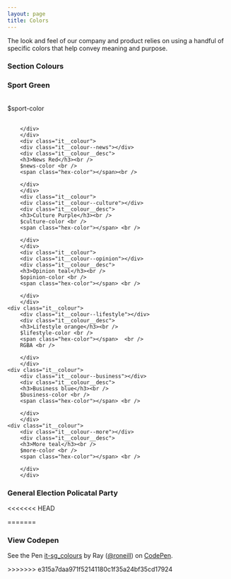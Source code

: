 ```yaml
---
layout: page
title: Colors
---
```


The look and feel of our company and product relies on using a handful of specific colors that help convey meaning and purpose.

### Section Colours
<div class="it__style-container">
		<div class="it__colour">
		<div class="it__colour--sport"></div>	
		<div class="it__colour__desc">
		<h3>Sport Green</h3><br />
		$sport-color <br />
		<span class="hex-color"></span> <br />

		</div>
		</div>
		<div class="it__colour">
		<div class="it__colour--news"></div>	
		<div class="it__colour__desc">
		<h3>News Red</h3><br />
		$news-color <br />
		<span class="hex-color"></span><br />

		</div>
		</div>
		<div class="it__colour">
		<div class="it__colour--culture"></div>	
		<div class="it__colour__desc">
		<h3>Culture Purple</h3><br />
		$culture-color <br />
		<span class="hex-color"></span> <br />

		</div>
		</div>
		<div class="it__colour">
		<div class="it__colour--opinion"></div>	
		<div class="it__colour__desc">
		<h3>Opinion teal</h3><br />
		$opinion-color <br />
		<span class="hex-color"></span> <br />

		</div>
		</div>
	<div class="it__colour">
		<div class="it__colour--lifestyle"></div>	
		<div class="it__colour__desc">
		<h3>Lifestyle orange</h3><br />
		$lifestyle-color <br />
		<span class="hex-color"></span>  <br />
		RGBA <br />

		</div>
		</div>
	<div class="it__colour">
		<div class="it__colour--business"></div>	
		<div class="it__colour__desc">
		<h3>Business blue</h3><br />
		$business-color <br />
		<span class="hex-color"></span> <br />

		</div>
		</div>
	<div class="it__colour">
		<div class="it__colour--more"></div>	
		<div class="it__colour__desc">
		<h3>More teal</h3><br />
		$more-color <br />
		<span class="hex-color"></span> <br />

		</div>
		</div>
</div>


### General Election Policatal Party

<div class="it__style-container">
	<div class="it__colour ge__colour--ff"></div>
	<div class="it__colour ge__colour--fg"></div>
	<div class="it__colour ge__colour--lp"></div>
	<div class="it__colour ge__colour--sf"></div>
	<div class="it__colour ge__colour--sd"></div>
	<div class="it__colour ge__colour--sp"></div>
	<div class="it__colour ge__colour--aaa"></div>
	<div class="it__colour ge__colour--gp"></div>
	<div class="it__colour ge__colour--ri"></div>
	<div class="it__colour ge__colour--io"></div>
</div>



<<<<<<< HEAD


=======
### View Codepen
<p data-height="309" data-theme-id="0" data-slug-hash="PZqRzO" data-default-tab="html" data-user="roneill" class='codepen'>See the Pen <a href='http://codepen.io/roneill/pen/PZqRzO/'>it-sg_colours</a> by Ray (<a href='http://codepen.io/roneill'>@roneill</a>) on <a href='http://codepen.io'>CodePen</a>.</p>
<script async src="//assets.codepen.io/assets/embed/ei.js"></script>
>>>>>>> e315a7daa971f52141180c1f35a24bf35cd17924
